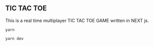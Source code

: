 ## TIC TAC TOE

This is a real time multiplayer TIC TAC TOE GAME written in NEXT js. 

`yarn`

`yarn dev`
